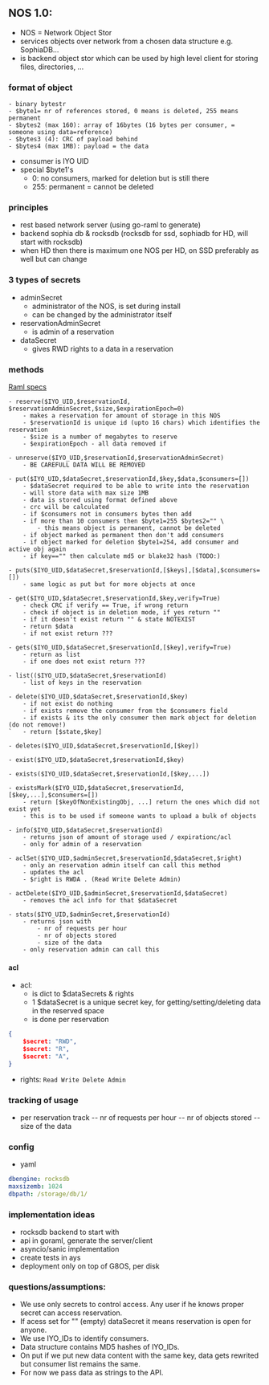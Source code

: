 ## NOS 1.0:

- NOS = Network Object Stor
- services objects over network from a chosen data structure e.g. SophiaDB...
- is backend object stor which can be used by high level client for storing files, directories, ...

### format of object

```
- binary bytestr
- $byte1= nr of references stored, 0 means is deleted, 255 means permanent
- $bytes2 (max 160): array of 16bytes (16 bytes per consumer, = someone using data=reference)
- $bytes3 (4): CRC of payload behind
- $bytes4 (max 1MB): payload = the data
```

- consumer is IYO UID
- special $byte1's
	- 0: no consumers, marked for deletion but is still there
	- 255: permanent = cannot be deleted

### principles

- rest based network server (using go-raml to generate)
- backend sophia db & rocksdb (rocksdb for ssd, sophiadb for HD, will start with rocksdb)
- when HD then there is maximum one NOS per HD, on SSD preferably as well but can change

### 3 types of secrets

- adminSecret
	- administrator of the NOS, is set during install 
	- can be changed by the administrator itself
- reservationAdminSecret
	- is admin of a reservation
- dataSecret
	- gives RWD rights to a data in a reservation

### methods

[Raml specs](https://rawgit.com/Jumpscale/NOS/master/specs/api.html)

```
- reserve($IYO_UID,$reservationId, $reservationAdminSecret,$size,$expirationEpoch=0)
	- makes a reservation for amount of storage in this NOS
	- $reservationId is unique id (upto 16 chars) which identifies the reservation
	- $size is a number of megabytes to reserve
	- $expirationEpoch - all data removed if 

- unreserve($IYO_UID,$reservationId,$reservationAdminSecret)
	- BE CAREFULL DATA WILL BE REMOVED

- put($IYO_UID,$dataSecret,$reservationId,$key,$data,$consumers=[])
	- $dataSecret required to be able to write into the reservation
	- will store data with max size 1MB
	- data is stored using format defined above
	- crc will be calculated
	- if $consumers not in consumers bytes then add
	- if more than 10 consumers then $byte1=255 $bytes2="" \
		- this means object is permanent, cannot be deleted
	- if object marked as permanent then don't add consumers
	- if object marked for deletion $byte1=254, add consumer and active obj again
	- if key=="" then calculate md5 or blake32 hash (TODO:)
		
- puts($IYO_UID,$dataSecret,$reservationId,[$keys],[$data],$consumers=[])
	- same logic as put but for more objects at once
	
- get($IYO_UID,$dataSecret,$reservationId,$key,verify=True)
	- check CRC if verify == True, if wrong return
	- check if object is in deletion mode, if yes return ""
	- if it doesn't exist return "" & state NOTEXIST
	- return $data
	- if not exist return ???
		
- gets($IYO_UID,$dataSecret,$reservationId,[$key],verify=True)
	- return as list
	- if one does not exist return ???
	
- list(($IYO_UID,$dataSecret,$reservationId)
	- list of keys in the reservation 
	
- delete($IYO_UID,$dataSecret,$reservationId,$key)
	- if not exist do nothing
	- if exists remove the consumer from the $consumers field
	- if exists & its the only consumer then mark object for deletion (do not remove!)
`	- return [$state,$key]
	
- deletes($IYO_UID,$dataSecret,$reservationId,[$key])

- exist($IYO_UID,$dataSecret,$reservationId,$key)

- exists($IYO_UID,$dataSecret,$reservationId,[$key,...])

- existsMark($IYO_UID,$dataSecret,$reservationId,[$key,...],$consumers=[])
	- return [$keyOfNonExistingObj, ...] return the ones which did not exist yet
	- this is to be used if someone wants to upload a bulk of objects

- info($IYO_UID,$dataSecret,$reservationId)
	- returns json of amount of storage used / expirationc/acl
	- only for admin of a reservation

- aclSet($IYO_UID,$adminSecret,$reservationId,$dataSecret,$right)
	- only an reservation admin itself can call this method
	- updates the acl
	- $right is RWDA . (Read Write Delete Admin)	

- actDelete($IYO_UID,$adminSecret,$reservationId,$dataSecret)
	- removes the acl info for that $dataSecret

- stats($IYO_UID,$adminSecret,$reservationId)
	- returns json with
		- nr of requests per hour
		- nr of objects stored
		- size of the data
	- only reservation admin can call this

```

#### acl

- acl:
	- is dict to $dataSecrets & rights
	- 1 $dataSecret is a unique secret key, for getting/setting/deleting data in the reserved space
	- is done per reservation

```json
{
	$secret: "RWD",
	$secret: "R",
	$secret: "A",
}
```

- rights: ```Read Write Delete Admin```


### tracking of usage

- per reservation track
-- nr of requests per hour
-- nr of objects stored
-- size of the data

### config

- yaml

```yaml
dbengine: rocksdb
maxsizemb: 1024
dbpath: /storage/db/1/
```

### implementation ideas

- rocksdb backend to start with
- api in goraml, generate the server/client
- asyncio/sanic implementation
- create tests in ays
- deployment only on top of G8OS, per disk


### questions/assumptions:
- We use only secrets to control access. Any user if he knows proper secret can access reservation. 
- If acess set for "" (empty) dataSecret it means reservation is open for anyone. 
- We use IYO_IDs to identify consumers. 
- Data structure contains MD5 hashes of IYO_IDs.
- On put if we put new data content with the same key, data gets rewrited but consumer list remains the same.
- For now we pass data as strings to the API.

